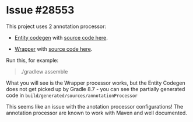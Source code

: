 
# Issue #28553

This project uses 2 annotation processor:

- [Entity codegen](https://docs.eclipsestore.io/manual/misc/layered-entities/configuration.html) with [source code here](https://github.com/eclipse-serializer/serializer/tree/main/codegen/entity/src/main/java/org/eclipse/serializer/codegen/entity).

- [Wrapper](https://docs.eclipsestore.io/manual/misc/wrapping/configuration.html) with [source code here](https://github.com/eclipse-serializer/serializer/tree/main/codegen/wrapping/src/main/java/org/eclipse/serializer/codegen/wrapping).

Run this, for example:

> ./gradlew assemble

What you will see is the Wrapper processor works, but the Entity Codegen does not get picked up by Gradle 8.7 - you can see the partially 
generated code in ```build/generated/sources/annotationProcessor```

This seems like an issue with the anotation processor configurations! The annotation processor are known to work with Maven and well documented.

